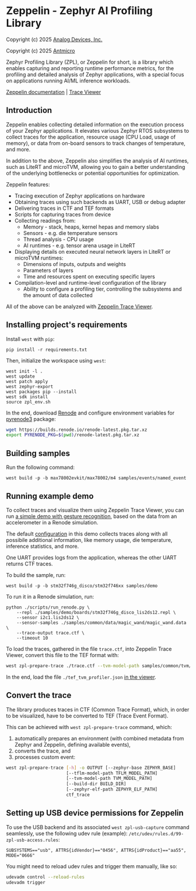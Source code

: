 # Zeppelin - Zephyr AI Profiling Library

Copyright (c) 2025 [Analog Devices, Inc.](https://www.analog.com/en/index.html)

Copyright (c) 2025 [Antmicro](https://www.antmicro.com)

Zephyr Profiling Library (ZPL), or Zeppelin for short, is a library which enables capturing and reporting runtime performance metrics, for the profiling and detailed analysis of Zephyr applications, with a special focus on applications running AI/ML inference workloads.

[Zeppelin documentation](https://antmicro.github.io/zeppelin) | [Trace Viewer](https://antmicro.github.io/zeppelin-trace-viewer)

## Introduction

Zeppelin enables collecting detailed information on the execution process of your Zephyr applications.
It elevates various Zephyr RTOS subsystems to collect traces for the application, resource usage (CPU Load, usage of memory), or data from on-board sensors to track changes of temperature, and more.

In addition to the above, Zeppelin also simplifies the analysis of AI runtimes, such as LiteRT and microTVM, allowing you to gain a better understanding of the underlying bottlenecks or potential opportunities for optimization.

Zeppelin features:

* Tracing execution of Zephyr applications on hardware
* Obtaining traces using such backends as UART, USB or debug adapter
* Delivering traces in CTF and TEF formats
* Scripts for capturing traces from device
* Collecting readings from:
    * Memory - stack, heaps, kernel hepas and memory slabs
    * Sensors - e.g. die temperature sensors
    * Thread analysis - CPU usage
    * AI runtimes - e.g. tensor arena usage in LiteRT
* Displaying details on executed neural network layers in LiteRT or microTVM runtimes:
    * Dimensions of inputs, outputs and weights
    * Parameters of layers
    * Time and resources spent on executing specific layers
* Compilation-level and runtime-level configuration of the library
    * Ability to configure a profiling tier, controlling the subsystems and the amount of data collected

All of the above can be analyzed with [Zeppelin Trace Viewer](https://antmicro.github.io/zeppelin-trace-viewer).

## Installing project's requirements

Install `west` with `pip`:

<!-- name="pip-init" -->
```shell
pip install -r requirements.txt
```

Then, initialize the workspace using `west`:

<!-- name="west-init" -->
```shell
west init -l .
west update
west patch apply
west zephyr-export
west packages pip --install
west sdk install
source zpl_env.sh
```

In the end, download [Renode](https://renode.io) and configure environment variables for [pyrenode3](https://github.com/antmicro/pyrenode3) package:

```bash
wget https://builds.renode.io/renode-latest.pkg.tar.xz
export PYRENODE_PKG=$(pwd)/renode-latest.pkg.tar.xz
```

## Building samples

Run the following command:
<!-- name="build-samples" -->
```shell
west build -p -b max78002evkit/max78002/m4 samples/events/named_event
```

## Running example demo

To collect traces and visualize them using Zeppelin Trace Viewer, you can run [a simple demo with gesture recognition](./samples/demo), based on the data from an accelerometer in a Renode simulation.

The default [configuration](./samples/demo/prj.conf) in this demo collects traces along with all possibile additional information, like memory usage, die temperature, inference statistics, and more.

One UART provides logs from the application, whereas the other UART returns CTF traces.

To build the sample, run:

<!-- name="build-demo" -->
```shell
west build -p -b stm32f746g_disco/stm32f746xx samples/demo
```

To run it in a Renode simulation, run:

<!-- name="run-demo" -->
```shell
python ./scripts/run_renode.py \
    --repl ./samples/demo/boards/stm32f746g_disco_lis2ds12.repl \
    --sensor i2c1.lis2ds12 \
    --sensor-samples ./samples/common/data/magic_wand/magic_wand.data \
    --trace-output trace.ctf \
    --timeout 10
```

To load the traces, gathered in the file `trace.ctf`, into Zeppelin Trace Viewer, convert this file to the TEF format with:

<!-- name="convert-to-tef" -->
```bash
west zpl-prepare-trace ./trace.ctf --tvm-model-path samples/common/tvm/model/magic-wand-graph.json -o ./tef_tvm_profiler.json
```

In the end, load the file `./tef_tvm_profiler.json` [in the viewer](https://antmicro.github.io/zeppelin-trace-viewer).

## Convert the trace

The library produces traces in CTF (Common Trace Format), which, in order to be visualized, have to be converted to TEF (Trace Event Format).

This can be achieved with `west zpl-prepare-trace` command, which:
1. automatically prepares an environment (with combined metadata from Zephyr and Zeppelin, defining available events),
2. converts the trace, and
3. processes custom event:

```bash
west zpl-prepare-trace [-h] -o OUTPUT [--zephyr-base ZEPHYR_BASE]
                       [--tflm-model-path TFLM_MODEL_PATH]
                       [--tvm-model-path TVM_MODEL_PATH]
                       [--build-dir BUILD_DIR]
                       [--zephyr-elf-path ZEPHYR_ELF_PATH]
                       ctf_trace
```

## Setting up USB device permissions for Zeppelin

To use the USB backend and its associated `west zpl-usb-capture` command seamlessly,
use the following udev rule (example):
`/etc/udev/rules.d/99-zpl-usb-access.rules`:

```
SUBSYSTEMS=="usb", ATTRS{idVendor}=="0456", ATTRS{idProduct}=="aa55", MODE="0666"
```

You might need to reload udev rules and trigger them manually, like so:
```bash
udevadm control --reload-rules
udevadm trigger
```
